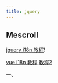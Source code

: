 ```yaml
---
title: jquery
---
```


## Mescroll

[jquery i18n   教程](https://www.cnblogs.com/BlueKevin/p/5502735.html)!


[vue i18n      教程](http://blog.csdn.net/lyqhn2012/article/details/73480256)
[教程2](https://www.cnblogs.com/rogerwu/p/7744476.html)


一、<script>放在head内和body内有什么区别

  加载的顺序不一样，你可以把ＨＴＭＬ看成从上往下加载的。
  例如在网速慢的情况下把ｊｓ代码放在ｂｏｄｙ底部用户会先看到网页结构，等ｊｓ加载完成后才出现特效
  区别简述：
  在HTML body部分中的JavaScripts会在页面加载的时候被执行。
  在HTML head部分中的JavaScripts会在被调用的时候才执行，但是在主页和其余部分代码之前预先装载。
  
1.JavaScript应放在哪里

head 部分中的脚本: 需调用才执行的脚本或事件触发执行的脚本放在HTML的head部分中。当你把脚本放在head部分中时，可以保证脚本在任何调用之前被加载，

从而可使代码的功能更强大； 比如对*.js文件的提前调用。 也就是说把代码放在<head>区在页面载入的时候，就同时载入了代码，你在<body>区调用时就不需要再载入代码了，速度就提高了，这种区别在小程序上是看不出的，当运行很大很复杂的程序时，就可以看出了。

2.如果把javascript放在head里的话，则先被解析,但这时候body还没有解析。
（常规html结构都是head在前，body在后）如果head的js代码是需要传入一个参数（在body中调用该方法时，才会传入参数），并需调用该参数进行一系列的操作，那么这时候肯定就会报错，因为函数该参数未定义（undefined）。
$(document).ready(function(){  
//执行代码  
})  
3.从JavaScript对页面下载性能方向考虑：由于脚本会阻塞其他资源的下载（如图片等）和页面渲染，直到脚本全部下载并执行完成后，页面的渲染才会继续，因此推荐将所有的<script>标签尽可能放到<body>标签的底部，以尽量减少对整个页面下载的影响。

``` js

"dependencies": {
    "vue-i18n": "^7.4.0"
}


```

# main.js

```js

Vue.use(VueI18n) // 引入


// 在src中新建一个lang的文件夹，里面写一个cn.js  一个en.js
在en.js里
export default {
	branner: {
    title: 'POWER LINKS',
    subTitle: 'Microgrid based on blockchain',
    button: 'WHERE YOU GO ?'
  },
}
// 在main.js引入
import EN from '@/lang/en'
import CN from '@/lang/cn'


// locale 默认为EN 形式
const i18n = new VueI18n({
  locale: 'EN',
  messages: {
    EN,
    CN
  }
})

```

#### html文案

``` html

<template>
	<h2> {{ $t('branner.title') }} </h2>
  <p class="subTitle"> {{ $t('branner.subTitle') }} </p>
	[ <a href="javascript:;" :class="{ 'is-active': $i18n.locale === 'CN' }" @click="toggleLocale('CN')">中</a> / <a href="javascript:;" :class="{ 'is-active': $i18n.locale === 'EN' }" @click="toggleLocale('EN')">EN</a> ]
</template>

<script>
	toggleLocale (lang) {
      this.$nextTick(() => {
        this.$i18n.locale = lang
      })
    },
</script>

```


#### js 获取数据

``` js

// 加载更多数据
		infiniteHandler ($state) {
			setTimeout(() => {
				const obj = {
					data: JSON.stringify({
						pageNum: this.totalPages,
						pageSize: 10,
						status: this.status
					})
				}
				_fetch('order/getCouponList', obj, (res) => {
					if (res.code === 1) {
						// 没有数据 不加载
						if (res.data.coupons.length < 1) {
							$state.complete()
						} else {
							// 现有数据是否有值
							if (this.coupons.length > 0) {
								this.coupons = this.coupons.concat(res.data.coupons)
								$state.loaded()
							} else {
								this.coupons = res.data.coupons
								$state.loaded()
							}
							// 下一页
							this.totalPages++
						}
					}
				})
			}, 200)
		},

```
